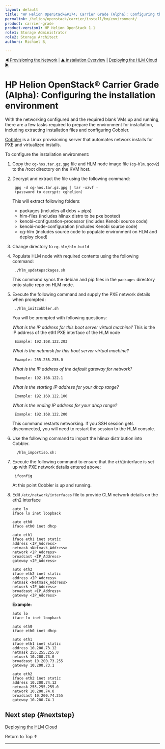 ```yaml
---
layout: default
title: "HP Helion OpenStack&#174; Carrier Grade (Alpha): Configuring the installation environment"
permalink: /helion/openstack/carrier/install/bm/environment/
product: carrier-grade
product-version1: HP Helion OpenStack 1.1
role1: Storage Administrator
role2: Storage Architect
authors: Michael B, 

---
```

<!--UNDER REVISION-->


<script>

function PageRefresh {
onLoad="window.refresh"
}

PageRefresh();	

</script>

<p style="font-size: small;"><a href="/helion/openstack/carrier/install/bm/network-install/">&#9664; Provisioning the Network</a> | <a href="/helion/openstack/carrier/install/overview/">&#9650; Installation Overview</a> | <a href="/helion/openstack/carrier/install/bm/hlm-cloud/"> Deploying the HLM Cloud &#9654;</a> </p> 

# HP Helion OpenStack&#174; Carrier Grade (Alpha): Configuring the installation environment

With the networking configured and the required blank VMs up and running, there are a few tasks required to prepare the environment for installation, including extracting installation files and configuring Cobbler.

[Cobbler](http://www.cobblerd.org/) is a Linux provisioning server that automates network installs for PXE and virtualized installs. 

To configure the installation environment:

1. Copy the `cg-hos.tar.gz.gpg` file and HLM node image file (`cg-hlm.qcow2`) to the /root directory on the KVM host.

2. Decrypt and extract the file using the following command: 

		gpg -d cg-hos.tar.gz.gpg | tar -xzvf -
		(password to decrypt: cghelion)

	This will extract following folders:

	* packages (includes all debs + pips)
	* hlm-files (includes hlinux distro to be pxe booted)
	* kenobi-configuration-processor (includes Kenobi source code)
	* kenobi-node-configuration (includes Kenobi source code)
	* cg-hlm (includes source code to populate environment on HLM and deploy cloud)

3.	Change directory to `cg-hlm/hlm-build` 

4. Populate HLM node with required contents using the following command:

		./hlm_updatepackages.sh


	This command syncs the debian and pip files in the `packages` directory onto static repo on HLM node.

5. Execute the following command and supply the PXE network details when prompted:

		./hlm_initcobbler.sh

	You will be prompted with following questions:

	*What is the IP address for this boot server virtual machine?* This is the IP address of the eth1 PXE interface of the HLM node 

		Example: 192.168.122.203

	*What is the netmask for this boot server virtual machine?*

		Example: 255.255.255.0

	*What is the IP address of the default gateway for network?*

		Example: 192.168.122.1

	*What is the starting IP address for your dhcp range?*

		Example: 192.168.122.100

	*What is the ending IP address for your dhcp range?*

		Example: 192.168.122.200

	This command restarts networking. If you SSH session gets disconnected, you will need to restart the session to the HLM console.

6. Use the following command to import the hlinux distribution into Cobbler.

		 /hlm_importiso.sh:

7. Execute the following command to ensure that the `eth1`interface is set up with PXE network details entered above:

		ifconfig

	At this point Cobbler is up and running.

8.	Edit `/etc/network/interfaces` file to provide CLM network details on the eth2 interface

		auto lo
		iface lo inet loopback

		auto eth0
		iface eth0 inet dhcp

		auto eth1
		iface eth1 inet static
		address <IP_Address>
		netmask <Netmask_Address>
		network <IP_Address>
		broadcast <IP_Address>
		gateway <IP_Address>

		auto eth2
		iface eth2 inet static
		address <IP_Address>
		netmask <Netmask_Address>
		network <IP_Address>
		broadcast <IP_Address>
		gateway <IP_Address>

	**Example:**

		auto lo
		iface lo inet loopback

		auto eth0
		iface eth0 inet dhcp

		auto eth1
		iface eth1 inet static
		address 10.200.73.12
		netmask 255.255.255.0
		network 10.200.73.0
		broadcast 10.200.73.255
		gateway 10.200.73.1

		auto eth2
		iface eth2 inet static
		address 10.200.74.12
		netmask 255.255.255.0
		network 10.200.74.0
		broadcast 10.200.74.255
		gateway 10.200.74.1



## Next step {#nextstep}

[Deploying the HLM Cloud](/helion/openstack/carrier/install/bm/hlm-cloud/)

<a href="#top" style="padding:14px 0px 14px 0px; text-decoration: none;"> Return to Top &#8593; </a>

---
